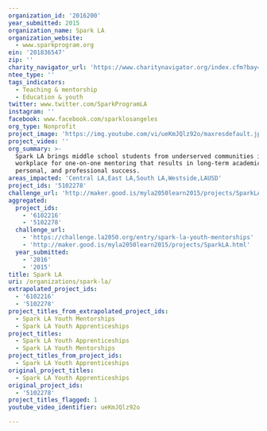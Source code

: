 ```yaml
---
organization_id: '2016200'
year_submitted: 2015
organization_name: Spark LA
organization_website:
  - www.sparkprogram.org
ein: '201836547'
zip: ''
charity_navigator_url: 'https://www.charitynavigator.org/index.cfm?bay=search.profile&ein=201836547'
ntee_type: ''
tags_indicators:
  - Teaching & mentorship
  - Education & youth
twitter: www.twitter.com/SparkProgramLA
instagram: ''
facebook: www.facebook.com/sparklosangeles
org_type: Nonprofit
project_image: 'https://img.youtube.com/vi/ueKmJQlz92o/maxresdefault.jpg'
project_video: ''
org_summary: >-
  Spark LA brings middle school students from underserved communities into the
  workplace for one-on-one mentoring that results in long-term academic,
  personal, and professional success.
areas_impacted: 'Central LA,East LA,South LA,Westside,LAUSD'
project_ids: '5102278'
challenge_url: 'http://maker.good.is/myla2050learn2015/projects/SparkLA.html'
aggregated:
  project_ids:
    - '6102216'
    - '5102278'
  challenge_url:
    - 'https://challenge.la2050.org/entry/spark-la-youth-mentorships'
    - 'http://maker.good.is/myla2050learn2015/projects/SparkLA.html'
  year_submitted:
    - '2016'
    - '2015'
title: Spark LA
uri: /organizations/spark-la/
extrapolated_project_ids:
  - '6102216'
  - '5102278'
project_titles_from_extrapolated_project_ids:
  - Spark LA Youth Mentorships
  - Spark LA Youth Apprenticeships
project_titles:
  - Spark LA Youth Apprenticeships
  - Spark LA Youth Mentorships
project_titles_from_project_ids:
  - Spark LA Youth Apprenticeships
original_project_titles:
  - Spark LA Youth Apprenticeships
original_project_ids:
  - '5102278'
project_titles_flagged: 1
youtube_video_identifier: ueKmJQlz92o

---
```

